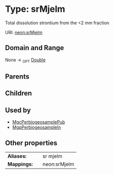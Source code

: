
# Type: srMjelm


Total dissolution strontium from the <2 mm fraction

URI: [neon:srMjelm](https://data.neonscience.org/srMjelm)


## Domain and Range

None ->  <sub>OPT</sub> [Double](types/Double.md)

## Parents


## Children


## Used by

 * [MgcPerbiogeosamplePub](MgcPerbiogeosamplePub.md)
 * [MgpPerbiogeosampleIn](MgpPerbiogeosampleIn.md)

## Other properties

|  |  |  |
| --- | --- | --- |
| **Aliases:** | | sr mjelm |
| **Mappings:** | | neon:srMjelm |

